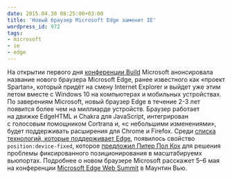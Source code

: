 ```yaml
---
date: 2015.04.30 08:25:00+03:00
title: 'Новый браузер Microsoft Edge заменит IE'
wordpress_id: 972
tags:
- microsoft
- ie
- edge
---
```


На открытии первого дня [конференции Build](http://www.buildwindows.com) Microsoft анонсировала название нового браузера Microsoft Edge, ранее известного как «проект Spartan», который придёт на смену Internet Explorer и выйдет уже этим летом вместе с Windows 10 на компьютерах и мобильных устройствах. По заверениям Microsoft, новый браузер Edge в течение 2-3 лет появится более чем на миллиарде устройств. Браузер работает на движке EdgeHTML и Chakra для JavaScript, интегрирован с голосовым помощником Cortrana и, «с небольшими изменениями», будет поддерживать расширения для Chrome и Firefox. Среди [списка технологий, которые поддерживает Edge](https://status.modern.ie/?iestatuses=indevelopment,iedev,implemented&browserstatuses=notsupported,indevelopment,implemented&browsers=chrome,firefox,opera,safari&ieversion=11), появилось свойство `position:device-fixed`, которое [предложил Питер Пол Кох](http://www.quirksmode.org/blog/archives/2010/12/the_fifth_posit.html) для решения проблемы фиксированного позиционирования в масштабируемх вьюпортах. Подробнее о новом браузере Microsoft расскажет 5–6 мая на конференции [Microsoft Edge Web Summit](http://devchannel.modern.ie/websummit2015) в Маунтин Вью.
